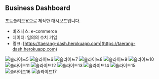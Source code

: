 ## Business Dashboard

포트폴리오용으로 제작한 대시보드입니다.
- 비즈니스: e-commerce
- 데이터: 임의의 수치 기입
- 링크: [https://taerang-dash.herokuapp.com](https://taerang-dash.herokuapp.com)

![슬라이드5](https://user-images.githubusercontent.com/60762935/213430907-efe6e1dc-56c2-4c0e-af48-9de18125a2a6.jpeg)
![슬라이드6](https://user-images.githubusercontent.com/60762935/213430911-4d8fe5fe-66b1-46d6-ae80-c19b80b784b9.jpeg)
![슬라이드7](https://user-images.githubusercontent.com/60762935/213430913-3ceb85cf-c834-4b26-b6bf-c68682df2448.jpeg)
![슬라이드8](https://user-images.githubusercontent.com/60762935/213430916-478640bc-c2a0-4f63-9534-269ac0628677.jpeg)
![슬라이드9](https://user-images.githubusercontent.com/60762935/213430918-c9f6035a-6a44-4137-ad66-6847e8f8b8ef.jpeg)
![슬라이드10](https://user-images.githubusercontent.com/60762935/213430922-aeb1f0ff-eff1-445e-82b6-b763eadaffec.jpeg)
![슬라이드11](https://user-images.githubusercontent.com/60762935/213430925-c66c6b54-7f52-4ff5-b2df-e3ca556276dc.jpeg)
![슬라이드12](https://user-images.githubusercontent.com/60762935/213430928-c805a013-9f67-4601-a926-697bc28c8ad3.jpeg)
![슬라이드13](https://user-images.githubusercontent.com/60762935/213430929-9de2094a-5ac4-439f-bfe4-9aa931655e63.jpeg)
![슬라이드14](https://user-images.githubusercontent.com/60762935/213430931-3add0f59-8ae4-44b4-bd90-a6974cb413e7.jpeg)
![슬라이드15](https://user-images.githubusercontent.com/60762935/213430933-55cc276f-bc0e-4f05-aec3-3eafbd43fd11.jpeg)
![슬라이드16](https://user-images.githubusercontent.com/60762935/213430934-bd8fdb85-01d6-48d0-bfd6-adb439eb8075.jpeg)
![슬라이드17](https://user-images.githubusercontent.com/60762935/213430938-c5474723-2c9a-454d-afbd-4f6d5958b97a.jpeg)
